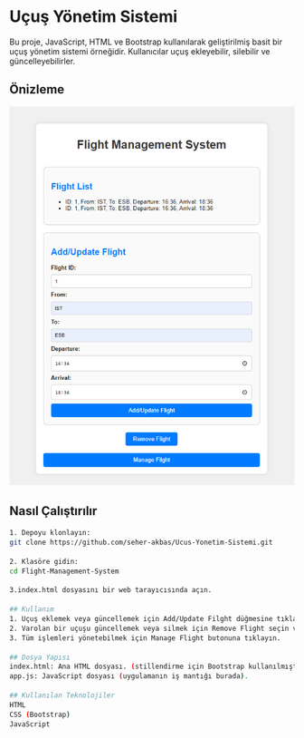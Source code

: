 # Uçuş Yönetim Sistemi

Bu proje, JavaScript, HTML ve Bootstrap kullanılarak geliştirilmiş basit bir uçuş yönetim sistemi örneğidir. Kullanıcılar uçuş ekleyebilir, silebilir ve güncelleyebilirler.

## Önizleme

![Uçuş Yönetim Sistemi Önizleme](screenshot.png)

## Nasıl Çalıştırılır
```bash
1. Depoyu klonlayın:
git clone https://github.com/seher-akbas/Ucus-Yonetim-Sistemi.git

2. Klasöre gidin:
cd Flight-Management-System

3.index.html dosyasını bir web tarayıcısında açın.

## Kullanım
1. Uçuş eklemek veya güncellemek için Add/Update Filght düğmesine tıklayın ve gerekli bilgileri girin.
2. Varolan bir uçuşu güncellemek veya silmek için Remove Flight seçin ve Flight ıd girin.
3. Tüm işlemleri yönetebilmek için Manage Flight butonuna tıklayın.

## Dosya Yapısı
index.html: Ana HTML dosyası. (stillendirme için Bootstrap kullanılmıştır)
app.js: JavaScript dosyası (uygulamanın iş mantığı burada).

## Kullanılan Teknolojiler
HTML
CSS (Bootstrap)
JavaScript

